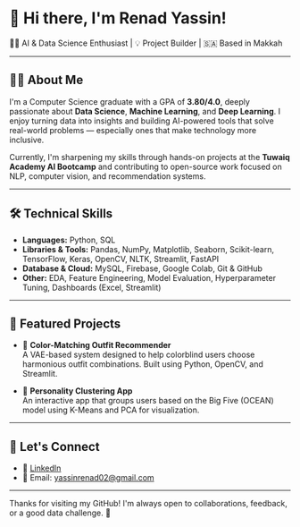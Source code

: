 # 👋 Hi there, I'm Renad Yassin!

👩‍💻 AI & Data Science Enthusiast | 💡 Project Builder | 🇸🇦 Based in Makkah

---

## 👩‍🔬 About Me

I'm a Computer Science graduate with a GPA of **3.80/4.0**, deeply passionate about **Data Science**, **Machine Learning**, and **Deep Learning**. I enjoy turning data into insights and building AI-powered tools that solve real-world problems — especially ones that make technology more inclusive.

Currently, I'm sharpening my skills through hands-on projects at the **Tuwaiq Academy AI Bootcamp** and contributing to open-source work focused on NLP, computer vision, and recommendation systems.

---

## 🛠️ Technical Skills

- **Languages:** Python, SQL
- **Libraries & Tools:** Pandas, NumPy, Matplotlib, Seaborn, Scikit-learn, TensorFlow, Keras, OpenCV, NLTK, Streamlit, FastAPI
- **Database & Cloud:** MySQL, Firebase, Google Colab, Git & GitHub
- **Other:** EDA, Feature Engineering, Model Evaluation, Hyperparameter Tuning, Dashboards (Excel, Streamlit)

---

## 🌟 Featured Projects

- 🎨 **Color-Matching Outfit Recommender**  
  A VAE-based system designed to help colorblind users choose harmonious outfit combinations. Built using Python, OpenCV, and Streamlit.

- 🧠 **Personality Clustering App**  
  An interactive app that groups users based on the Big Five (OCEAN) model using K-Means and PCA for visualization.

---

## 🤝 Let's Connect

- 💼 [LinkedIn](https://www.linkedin.com/in/renad-yassin/)  
- 📧 Email: yassinrenad02@gmail.com  

---

Thanks for visiting my GitHub! I'm always open to collaborations, feedback, or a good data challenge. 🚀
